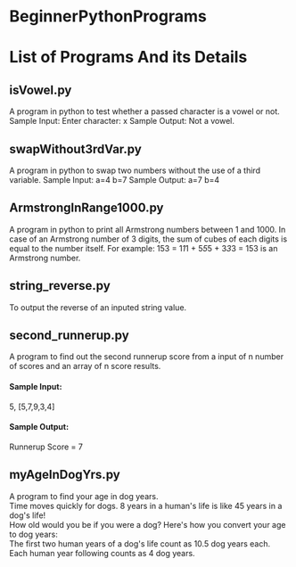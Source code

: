 # BeginnerPythonPrograms
# List of Programs And its Details
## isVowel.py
A program in python to test whether a passed character is a vowel or not.
Sample Input: Enter character: x
Sample Output: Not a vowel.
## swapWithout3rdVar.py
A program in python to swap two numbers without the use of a third variable.
Sample Input: a=4 b=7
Sample Output: a=7 b=4
## ArmstrongInRange1000.py
A program in python to print all Armstrong numbers between 1 and 1000.
In case of an Armstrong number of 3 digits, the sum of cubes of each digits is equal to the number itself.
For example:    153 = 1*1*1 + 5*5*5 + 3*3*3 = 153 is an Armstrong number.
## string_reverse.py
To output the reverse of an inputed string value.
## second_runnerup.py
A program to find out the second runnerup score from a input of n number of scores and an array of n score results.
#### Sample Input:
5, [5,7,9,3,4]
#### Sample Output:
Runnerup Score = 7
## myAgeInDogYrs.py
A program to find your age in dog years.<br>
Time moves quickly for dogs. 8 years in a human's life is like 45 years in a dog's life!<br>
How old would you be if you were a dog? Here's how you convert your age to dog years:<br>
The first two human years of a dog's life count as 10.5 dog years each.<br>
Each human year following counts as 4 dog years.
